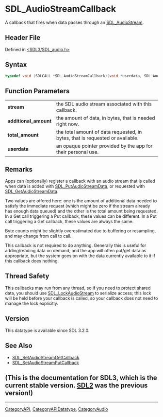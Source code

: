 # SDL_AudioStreamCallback

A callback that fires when data passes through an [SDL_AudioStream](SDL_AudioStream).

## Header File

Defined in [<SDL3/SDL_audio.h>](https://github.com/libsdl-org/SDL/blob/main/include/SDL3/SDL_audio.h)

## Syntax

```c
typedef void (SDLCALL *SDL_AudioStreamCallback)(void *userdata, SDL_AudioStream *stream, int additional_amount, int total_amount);
```

## Function Parameters

|                       |                                                                               |
| --------------------- | ----------------------------------------------------------------------------- |
| **stream**            | the SDL audio stream associated with this callback.                           |
| **additional_amount** | the amount of data, in bytes, that is needed right now.                       |
| **total_amount**      | the total amount of data requested, in bytes, that is requested or available. |
| **userdata**          | an opaque pointer provided by the app for their personal use.                 |

## Remarks

Apps can (optionally) register a callback with an audio stream that is
called when data is added with
[SDL_PutAudioStreamData](SDL_PutAudioStreamData), or requested with
[SDL_GetAudioStreamData](SDL_GetAudioStreamData).

Two values are offered here: one is the amount of additional data needed to
satisfy the immediate request (which might be zero if the stream already
has enough data queued) and the other is the total amount being requested.
In a Get call triggering a Put callback, these values can be different. In
a Put call triggering a Get callback, these values are always the same.

Byte counts might be slightly overestimated due to buffering or resampling,
and may change from call to call.

This callback is not required to do anything. Generally this is useful for
adding/reading data on demand, and the app will often put/get data as
appropriate, but the system goes on with the data currently available to it
if this callback does nothing.

## Thread Safety

This callbacks may run from any thread, so if you need to protect shared
data, you should use [SDL_LockAudioStream](SDL_LockAudioStream) to
serialize access; this lock will be held before your callback is called, so
your callback does not need to manage the lock explicitly.

## Version

This datatype is available since SDL 3.2.0.

## See Also

- [SDL_SetAudioStreamGetCallback](SDL_SetAudioStreamGetCallback)
- [SDL_SetAudioStreamPutCallback](SDL_SetAudioStreamPutCallback)


## (This is the documentation for SDL3, which is the current stable version. [SDL2](https://wiki.libsdl.org/SDL2/) was the previous version!)



----
[CategoryAPI](CategoryAPI), [CategoryAPIDatatype](CategoryAPIDatatype), [CategoryAudio](CategoryAudio)


